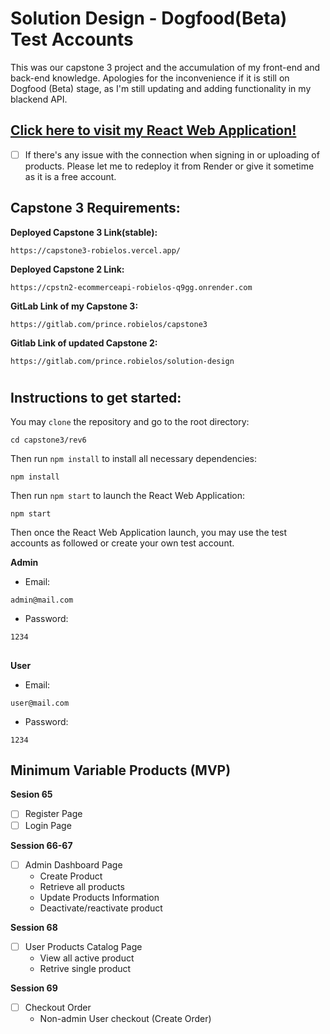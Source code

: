 # Solution Design - Dogfood(Beta) Test Accounts

This was our capstone 3 project and the accumulation of my front-end and back-end knowledge. Apologies for the inconvenience if it is still on Dogfood (Beta) stage, as I'm still updating and adding functionality in my blackend API.


## [Click here to visit my React Web Application!](https://capstone3-robielos.vercel.app/)

- [ ] If there's any issue with the connection when signing in or uploading of products. Please let me to redeploy it from Render or give it sometime as it is a free account.


## Capstone 3 Requirements:
**Deployed Capstone 3 Link(stable):**
```
https://capstone3-robielos.vercel.app/
```
**Deployed Capstone 2 Link:**
```
https://cpstn2-ecommerceapi-robielos-q9gg.onrender.com
```
**GitLab Link of my Capstone 3:**
```
https://gitlab.com/prince.robielos/capstone3
```
**Gitlab Link of updated Capstone 2:**
```
https://gitlab.com/prince.robielos/solution-design
```

#

## Instructions to get started:

You may `clone` the repository and go to the root directory:
```
cd capstone3/rev6
```
Then run `npm install` to install all necessary dependencies:
```
npm install
```
Then run `npm start` to launch the React Web Application:
```
npm start
```
Then once the React Web Application launch, you may use the test accounts as followed or create your own test account.



**Admin**
- Email:
```
admin@mail.com
```
- Password:
```
1234
```

##

**User**
- Email:
```
user@mail.com
```
- Password:
```
1234
```

## Minimum Variable Products (MVP)
**Sesion 65**
- [ ] Register Page
- [ ] Login Page

**Session 66-67**
- [ ] Admin Dashboard Page
	- Create Product
	- Retrieve all products
	- Update Products Information
	- Deactivate/reactivate product

**Session 68**
- [ ] User Products Catalog Page
	- View all active product
	- Retrive single product

**Session 69**
- [ ] Checkout Order
	- Non-admin User checkout (Create Order)